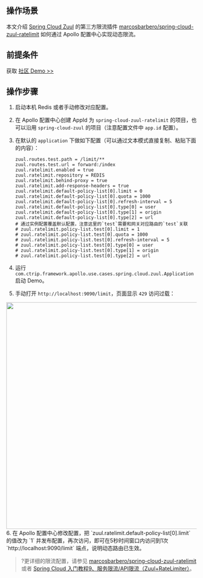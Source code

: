 ## 操作场景

本文介绍 [Spring Cloud Zuul](https://cloud.spring.io/spring-cloud-netflix/single/spring-cloud-netflix.html#netflix-zuul-reverse-proxy) 的第三方限流插件 [marcosbarbero/spring-cloud-zuul-ratelimit](https://github.com/marcosbarbero/spring-cloud-zuul-ratelimit) 如何通过 Apollo 配置中心实现动态限流。

## 前提条件

获取 [社区 Demo >>](https://github.com/ctripcorp/apollo-use-cases/tree/master/spring-cloud-zuul-ratelimit)

## 操作步骤
1.  启动本机 Redis 或者手动修改对应配置。
2. 在 Apollo 配置中心创建 AppId 为 `spring-cloud-zuul-ratelimit` 的项目，也可以沿用 `spring-cloud-zuul` 的项目（注意配置文件中 `app.id` 配置）。
3. 在默认的 `application` 下做如下配置（可以通过文本模式直接复制、粘贴下面的内容）：

    ```properties
    zuul.routes.test.path = /limit/**
    zuul.routes.test.url = forward:/index
    zuul.ratelimit.enabled = true
    zuul.ratelimit.repository = REDIS
    zuul.ratelimit.behind-proxy = true
    zuul.ratelimit.add-response-headers = true
    zuul.ratelimit.default-policy-list[0].limit = 0
    zuul.ratelimit.default-policy-list[0].quota = 1000
    zuul.ratelimit.default-policy-list[0].refresh-interval = 5
    zuul.ratelimit.default-policy-list[0].type[0] = user
    zuul.ratelimit.default-policy-list[0].type[1] = origin
    zuul.ratelimit.default-policy-list[0].type[2] = url
    # 通过实例配置覆盖默认配置，注意这里的`test`需要和网关对应路由的`test`关联
    # zuul.ratelimit.policy-list.test[0].limit = 1
    # zuul.ratelimit.policy-list.test[0].quota = 1000
    # zuul.ratelimit.policy-list.test[0].refresh-interval = 5
    # zuul.ratelimit.policy-list.test[0].type[0] = user
    # zuul.ratelimit.policy-list.test[0].type[1] = origin
    # zuul.ratelimit.policy-list.test[0].type[2] = url
    ```
4. 运行 `com.ctrip.framework.apollo.use.cases.spring.cloud.zuul.Application` 启动 Demo。
5. 手动打开 `http://localhost:9090/limit`，页面显示 `429` 访问过载：
<img src="https://main.qcloudimg.com/raw/c7cf0616599021f1ed07ab08a64c1aa7.jpg" width="600">
6. 在 Apollo 配置中心修改配置，把 `zuul.ratelimit.default-policy-list[0].limit` 的值改为 `1` 并发布配置，再次访问，即可在5秒时间窗口内访问到1次 `http://localhost:9090/limit` 端点，说明动态路由已生效。

>?更详细的限流配置，请参见 [marcosbarbero/spring-cloud-zuul-ratelimit](https://github.com/marcosbarbero/spring-cloud-zuul-ratelimit) 或者 [Spring Cloud 入门教程9、服务限流/API限流（Zuul+RateLimiter）](https://ken.io/note/spring-cloud-zuul-ratelimiter-quickstart)。

